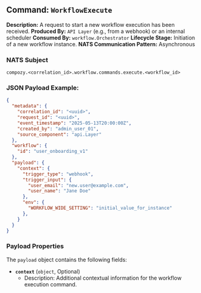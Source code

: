 ## Command: `WorkflowExecute`

**Description:** A request to start a new workflow execution has been received.
**Produced By:** `API Layer` (e.g., from a webhook) or an internal scheduler
**Consumed By:** `workflow.Orchestrator`
**Lifecycle Stage:** Initiation of a new workflow instance.
**NATS Communication Pattern:** Asynchronous

### NATS Subject

`compozy.<correlation_id>.workflow.commands.execute.<workflow_id>`

### JSON Payload Example:

```json
{
  "metadata": {
    "correlation_id": "<uuid>",
    "request_id": "<uuid>",
    "event_timestamp": "2025-05-13T20:00:00Z",
    "created_by": "admin_user_01",
    "source_component": "api.Layer"
  },
  "workflow": {
    "id": "user_onboarding_v1"
  },
  "payload": {
    "context": {
      "trigger_type": "webhook",
      "trigger_input": {
        "user_email": "new.user@example.com",
        "user_name": "Jane Doe"
      },
      "env": {
        "WORKFLOW_WIDE_SETTING": "initial_value_for_instance"
      },
    }
  }
}
```

### Payload Properties

The `payload` object contains the following fields:
-   **`context`** (`object`, Optional)
    -   Description: Additional contextual information for the workflow execution command.